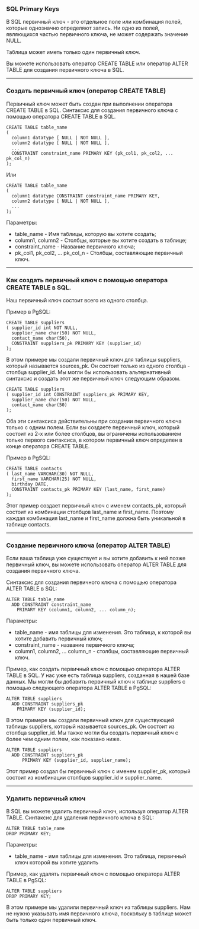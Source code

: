 ### SQL Primary Keys

В SQL первичный ключ - это отдельное поле или комбинация полей, которые однозначно 
определяют запись. Ни одно из полей, являющихся частью первичного ключа, не может 
содержать значение NULL. 

Таблица может иметь только один первичный ключ.

Вы можете использовать оператор CREATE TABLE или оператор ALTER TABLE для создания 
первичного ключа в SQL.

---
### Создать первичный ключ (оператор CREATE TABLE)

Первичный ключ может быть создан при выполнении оператора CREATE TABLE в SQL.
Синтаксис для создания первичного ключа с помощью оператора CREATE TABLE в SQL.

    CREATE TABLE table_name
    (
      column1 datatype [ NULL | NOT NULL ],
      column2 datatype [ NULL | NOT NULL ],
      ...
      CONSTRAINT constraint_name PRIMARY KEY (pk_col1, pk_col2, ... pk_col_n)
    );

Или

    CREATE TABLE table_name
    (
      column1 datatype CONSTRAINT constraint_name PRIMARY KEY,
      column2 datatype [ NULL | NOT NULL ],
      ...
    );

Параметры:
- table_name - Имя таблицы, которую вы хотите создать;
- column1, column2 - Столбцы, которые вы хотите создать в таблице;
- constraint_name - Название первичного ключа;
- pk_col1, pk_col2, ... pk_col_n - Столбцы, составляющие первичный ключ.

---
### Как создать первичный ключ с помощью оператора CREATE TABLE в SQL. 
Наш первичный ключ состоит всего из одного столбца.

Пример в PgSQL:

    CREATE TABLE suppliers
    ( supplier_id int NOT NULL,
      supplier_name char(50) NOT NULL,
      contact_name char(50),
      CONSTRAINT suppliers_pk PRIMARY KEY (supplier_id)
    );

В этом примере мы создали первичный ключ для таблицы suppliers, который называется sources_pk. 
Он состоит только из одного столбца - столбца supplier_id. Мы могли бы использовать альтернативный 
синтаксис и создать этот же первичный ключ следующим образом.

    CREATE TABLE suppliers
    ( supplier_id int CONSTRAINT suppliers_pk PRIMARY KEY,
      supplier_name char(50) NOT NULL,
      contact_name char(50)
    );

Оба эти синтаксиса действительны при создании первичного ключа только с одним полем. Если вы 
создаете первичный ключ, который состоит из 2-х или более столбцов, вы ограничены использованием 
только первого синтаксиса, в котором первичный ключ определен в конце оператора CREATE TABLE.

Пример в PgSQL:

    CREATE TABLE contacts
    ( last_name VARCHAR(30) NOT NULL,
      first_name VARCHAR(25) NOT NULL,
      birthday DATE,
      CONSTRAINT contacts_pk PRIMARY KEY (last_name, first_name)
    );

Этот пример создает первичный ключ с именем contacts_pk, который состоит из комбинации столбцов 
last_name и first_name. Поэтому каждая комбинация last_name и first_name должна быть уникальной 
в таблице contacts.

---
### Создание первичного ключа (оператор ALTER TABLE)

Если ваша таблица уже существует и вы хотите добавить к ней позже первичный ключ, вы можете 
использовать оператор ALTER TABLE для создания первичного ключа.

Синтаксис для создания первичного ключа с помощью оператора ALTER TABLE в SQL:

    ALTER TABLE table_name
      ADD CONSTRAINT constraint_name
        PRIMARY KEY (column1, column2, ... column_n);

Параметры: 
- table_name - имя таблицы для изменения. Это таблица, к которой вы хотите добавить первичный ключ;
- constraint_name - название первичного ключа;
- column1, column2, ... column_n - столбцы, составляющие первичный ключ.

Пример, как создать первичный ключ с помощью оператора ALTER TABLE в SQL. У нас уже есть таблица 
suppliers, созданная в нашей базе данных. Мы могли бы добавить первичный ключ к таблице suppliers 
с помощью следующего оператора ALTER TABLE в PgSQL:

    ALTER TABLE suppliers
      ADD CONSTRAINT suppliers_pk 
        PRIMARY KEY (supplier_id);

В этом примере мы создали первичный ключ для существующей таблицы suppliers, который называется 
sources_pk. Он состоит из столбца supplier_id. Мы также могли бы создать первичный ключ с более 
чем одним полем, как показано ниже.

    ALTER TABLE suppliers
      ADD CONSTRAINT suppliers_pk
          PRIMARY KEY (supplier_id, supplier_name);

Этот пример создал бы первичный ключ с именем supplier_pk, который состоит из комбинации столбцов 
supplier_id и supplier_name.

---
### Удалить первичный ключ

В SQL вы можете удалить первичный ключ, используя оператор ALTER TABLE.
Синтаксис для удаления первичного ключа в SQL:

    ALTER TABLE table_name
    DROP PRIMARY KEY;

Параметры:
- table_name - имя таблицы для изменения. Это таблица, первичный ключ которой вы хотите удалить

Пример, как удалять первичный ключ с помощью оператора ALTER TABLE в PgSQL:

    ALTER TABLE suppliers
    DROP PRIMARY KEY;

В этом примере мы удалили первичный ключ из таблицы suppliers. Нам не нужно указывать имя первичного 
ключа, поскольку в таблице может быть только один первичный ключ.
